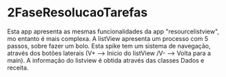 # 2FaseResolucaoTarefas

Esta app apresenta as mesmas funcionalidades da app "resourcelistview", mo entanto é mais
complexa.
A listView apresenta um processo com 5 passos, sobre fazer um bolo.
Esta spike tem um sistema de navegação, através dos botões laterais 
(V+ --> Inicio do listView /V- --> Volta para a main).
A informação do listview é obtida através das classes Dados e receita.
